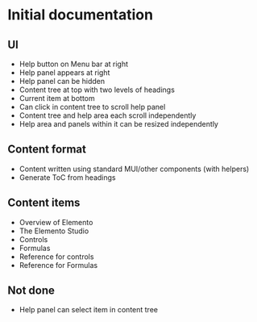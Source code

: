 Initial documentation
=====================

UI
---
  - Help button on Menu bar at right
  - Help panel appears at right
  - Help panel can be hidden
  - Content tree at top with two levels of headings
  - Current item at bottom
  - Can click in content tree to scroll help panel
  - Content tree and help area each scroll independently
  - Help area and panels within it can be resized independently

Content format
--------------
  - Content written using standard MUI/other components (with helpers)
  - Generate ToC from headings

Content items
-------------
  - Overview of Elemento
  - The Elemento Studio
  - Controls
  - Formulas
  - Reference for controls
  - Reference for Formulas

Not done
--------

- Help panel can select item in content tree
